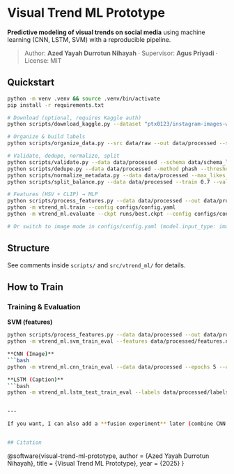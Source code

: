 
# Visual Trend ML Prototype

**Predictive modeling of visual trends on social media** using machine learning (CNN, LSTM, SVM) with a reproducible pipeline.

> Author: **Azed Yayah Durrotun Nihayah** · Supervisor: **Agus Priyadi** · License: MIT

## Quickstart
```bash
python -m venv .venv && source .venv/bin/activate
pip install -r requirements.txt

# Download (optional, requires Kaggle auth)
python scripts/download_kaggle.py --dataset "ptx0123/instagram-images-with-captions" --out data/raw

# Organize & build labels
python scripts/organize_data.py --src data/raw --out data/processed --size 224 --meta data/raw/meta.json

# Validate, dedupe, normalize, split
python scripts/validate.py --data data/processed --schema data/schema_labels.json
python scripts/dedupe.py --data data/processed --method phash --threshold 5 --action mark
python scripts/normalize_metadata.py --data data/processed --max_likes 500000 --max_comments 100000
python scripts/split_balance.py --data data/processed --train 0.7 --val 0.15 --seed 42

# Features (HSV + CLIP) → MLP
python scripts/process_features.py --data data/processed --out data/processed/features.npz --device cpu
python -m vtrend_ml.train --config configs/config.yaml
python -m vtrend_ml.evaluate --ckpt runs/best.ckpt --config configs/config.yaml

# Or switch to image mode in configs/config.yaml (model.input_type: image)
```

## Structure
See comments inside `scripts/` and `src/vtrend_ml/` for details.

## How to Train
### Training & Evaluation

**SVM (features)**
```bash
python scripts/process_features.py --data data/processed --out data/processed/features.npz
python -m vtrend_ml.svm_train_eval --features data/processed/features.npz --out runs/svm_model.joblib

**CNN (Image)**
```bash
python -m vtrend_ml.cnn_train_eval --data data/processed --epochs 5 --ckpt runs/cnn_best.ckpt

**LSTM (Caption)**
```bash
python -m vtrend_ml.lstm_text_train_eval --labels data/processed/labels.json --epochs 5 --ckpt runs/lstm_text.ckpt


---

If you want, I can also add a **fusion experiment** later (combine CNN image probability + LSTM caption probability → logistic regression meta-model) so you can show a “multimodal” result in your slides.


## Citation
```
@software{visual-trend-ml-prototype,
  author = {Azed Yayah Durrotun Nihayah},
  title  = {Visual Trend ML Prototype},
  year   = {2025}
}
```
